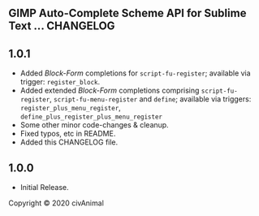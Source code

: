 ## GIMP Auto-Complete Scheme API for Sublime Text ... CHANGELOG


## 1.0.1

* Added _Block-Form_ completions for `script-fu-register`; available via trigger: `register_block`.
* Added extended _Block-Form_ completions comprising `script-fu-register`, `script-fu-menu-register` and `define`; available via triggers: `register_plus_menu_register`, `define_plus_register_plus_menu_register`
* Some other minor code-changes & cleanup.
* Fixed typos, etc in README.
* Added this CHANGELOG file.


## 1.0.0

* Initial Release.


Copyright © 2020 civAnimal
